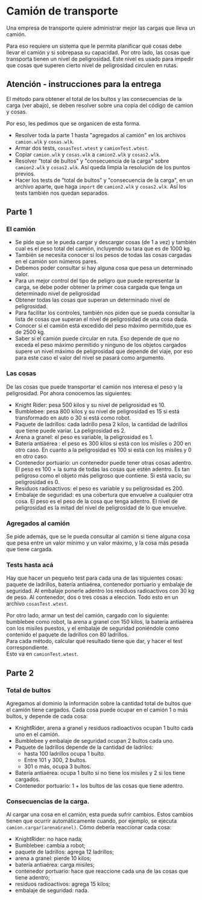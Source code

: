# Camión de transporte

Una empresa de transporte quiere administrar mejor las cargas que lleva un camión.

Para eso requiere un sistema que le permita planificar qué cosas debe llevar el camión y si sobrepasa su capacidad. Por otro lado, las cosas que transporta tienen un nivel de peligrosidad. Este nivel es usado para impedir que cosas que superen cierto nivel de peligrosidad circulen en  rutas.

## Atención - instrucciones para la entrega
El método para obtener el total de los bultos y las consecuencias de la carga (ver abajo), se deben resolver sobre una copia del código de camion y cosas. 

Por eso, les pedimos que se organicen de esta forma.
- Resolver toda la parte 1 hasta "agregados al camión" en los archivos `camion.wlk` y `cosas.wlk`.
- Armar dos tests, `cosasTest.wtest` y `camionTest.wtest`.
- Copiar `camion.wlk` y `cosas.wlk` a `camion2.wlk` y `cosas2.wlk`.
- Resolver "total de bultos" y "consecuencia de la carga" sobre `camion2.wlk` y `cosas2.wlk`. Así queda limpia la resolución de los puntos previos.
- Hacer los tests de "total de bultos" y "consecuencia de la carga", en un archivo aparte, que haga `import` de `camion2.wlk` y `cosas2.wlk`. Así los tests también nos quedan separados.

## Parte 1
### El camión

- Se pide que se le pueda cargar y descargar cosas (de 1 a vez) y también cual es el peso total del camión, incluyendo su tara que es de 1000 kg. 
- También se necesita conocer si los pesos de todas las cosas cargadas en el camión son números pares. 
- Debemos poder consultar si hay alguna cosa que pesa un determinado valor.
- Para un mejor control del tipo de peligro que puede representar la carga, se debe poder obtener la primer cosa cargada que tenga un determinado nivel de peligrosidad 
- Obtener todas las cosas que superan un determinado nivel de peligrosidad. 
- Para facilitar los controles, también nos piden que se pueda consultar la lista de cosas que superan el nivel de peligrosidad de una cosa dada.
- Conocer si el camión está excedido del peso máximo permitido,que es de 2500 kg. 
- Saber si el camión puede circular en ruta. Eso depende de que no exceda el peso máximo permitido y ninguno de los objetos cargados supere un nivel máximo de peligrosidad que depende del viaje, por eso para este caso el valor del nivel se pasará como argumento.


### Las cosas
De las cosas que puede transportar el camión nos interesa el peso y la peligrosidad. Por ahora conocemos las siguientes:

* Knight Rider: pesa 500 kilos y su nivel de peligrosidad es 10.
* Bumblebee: pesa 800 kilos y su nivel de peligrosidad es 15 si está transformado en auto o 30 si está como robot.
* Paquete de ladrillos: cada ladrillo pesa 2 kilos, la cantidad de ladrillos que tiene puede variar. La peligrosidad es 2.
* Arena a granel: el peso es variable, la peligrosidad es 1.
* Batería antiaérea : el peso es 300 kilos si está con los misiles o 200 en otro caso. En cuanto a la peligrosidad es 100 si está con los misiles y 0 en otro caso.
* Contenedor portuario: un contenedor puede tener otras cosas adentro. El peso es 100 + la suma de todas las cosas que estén adentro. Es tan peligroso como el objeto más peligroso que contiene. Si está vacío, su peligrosidad es 0.
* Residuos radioactivos: el peso es variable y su peligrosidad es 200.
* Embalaje de seguridad: es una cobertura que envuelve a cualquier otra cosa. El peso es el peso de la cosa que tenga adentro. El nivel de peligrosidad es la mitad del nivel de peligrosidad de lo que envuelve.

### Agregados al camión
Se pide además, que se le pueda consultar al camión si tiene alguna cosa que pesa entre un valor mínimo y un valor máximo, y la cosa más pesada que tiene cargada.



### Tests hasta acá
Hay que hacer un pequeño test para cada una de las siguientes cosas: paquete de ladrillos, batería antiaérea, contenedor portuario y embalaje de seguridad. Al embalaje ponerle adentro los residuos radioactivos con 30 kg de peso. Al contenedor, dos o tres cosas a elección. Todo esto en un archivo `cosasTest.wtest`.

Por otro lado, armar un test del camión, cargado con lo siguiente: bumblebee como robot, la arena a granel con 150 kilos, la batería antiaérea con los misiles puestos, y el embalaje de seguridad poniéndole como contenido el paquete de ladrillos con 80 ladrillos.  
Para cada método, calcular qué resultado tiene que dar, y hacer el test correspondiente.  
Esto va en `camionTest.wtest`.


## Parte 2
### Total de bultos
Agregamos al dominio la información sobre la cantidad total de bultos que el camión tiene cargados. Cada cosa puede ocupar en el camión 1 o más bultos, y depende de cada cosa:
- KnightRider, arena a granel y residuos radioactivos ocupan 1 bulto cada uno en el camión. 
- Bumblebee y embalaje de seguridad ocupan 2 bultos cada uno.
- Paquete de ladrillos depende de la cantidad de ladrilos: 
    - hasta 100 ladrillos ocupa 1 bulto.
    - Entre 101 y 300, 2 bultos.
    - 301 o más, ocupa 3 bultos.
- Batería antiaérea: ocupa 1 bulto si no tiene los misiles y 2 si los tiene cargados. 
- Contenedor portuario: 1 + los bultos de las cosas que tiene adentro.


### Consecuencias de la carga.
Al cargar una cosa en el camión, esta pueda sufrir cambios. Estos cambios tienen que ocurrir automáticamente cuando, por ejemplo, se ejecuta `camion.cargar(arenaGranel)`. Cómo debería reaccionar cada cosa:

- KnightRider: no hace nada;
- Bumblebee: cambia a robot;
- paquete de ladrillos: agrega 12 ladrillos;
- arena a granel: pierde 10 kilos;
- batería antiaérea: carga misiles;
- contenedor portuario: hace que reaccione cada una de las cosas que tiene adentro;
- residuos radioactivos: agrega 15 kilos;
- embalaje de seguridad: nada.
